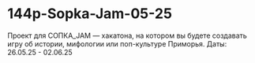 # 144p-Sopka-Jam-05-25
Проект для СОПКА_JAM — хакатона, на котором вы будете создавать игру об истории, мифологии или поп-культуре Приморья. Даты:  26.05.25 - 02.06.25
